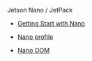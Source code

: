 
Jetson Nano / JetPack

- [Getting Start with Nano](./Getting%20Start%20with%20Nano.md)

- [Nano profile](./nano%20profile.md)

- [Nano OOM](nano%20OOM.md)






